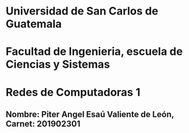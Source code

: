 
# Universidad de San Carlos de Guatemala
# Facultad de Ingenieria, escuela de Ciencias y Sistemas
# Redes de Computadoras 1
## Nombre: Piter Angel Esaú Valiente de León, Carnet: 201902301


